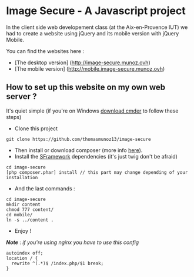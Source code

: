 # Image Secure - A Javascript project 

In the client side web developement class (at the Aix-en-Provence IUT) we had to create a website using jQuery and its mobile
version with jQuery Mobile.

You can find the websites here : 
- [The desktop version] (http://image-secure.munoz.ovh)
- [The mobile version] (http://mobile.image-secure.munoz.ovh)

## How to set up this website on my own web server ?
It's quiet simple (if you're on Windows [download cmder](http://gooseberrycreative.com/cmder/) to follow these steps)

- Clone this project 
```
git clone https://github.com/thomasmunoz13/image-secure
```
- Then install or download composer (more info [here](https://getcomposer.org/doc/00-intro.md)).
- Install the [SFramework](https://github.com/thomasmunoz13/SFramework) dependencies (it's just twig don't be afraid) 
```
cd image-secure
[php composer.phar] install // this part may change depending of your installation
```
- And the last commands : 
```
cd image-secure 
mkdir content
chmod 777 content/
cd mobile/
ln -s ../content .
```

- Enjoy !

***Note*** : *if you're using nginx you have to use this config*
```nginx
autoindex off;
location / {
  rewrite ^(.*)$ /index.php/$1 break;
}
```
